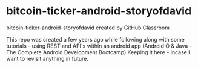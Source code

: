 # bitcoin-ticker-android-storyofdavid
bitcoin-ticker-android-storyofdavid created by GitHub Classroom


This repo was created a few years ago while following along with some tutorials - using REST and API's within an android app (Android O & Java - The Complete Android Development Bootcamp)
Keeping it here - incase I want to revisit anything in future.
